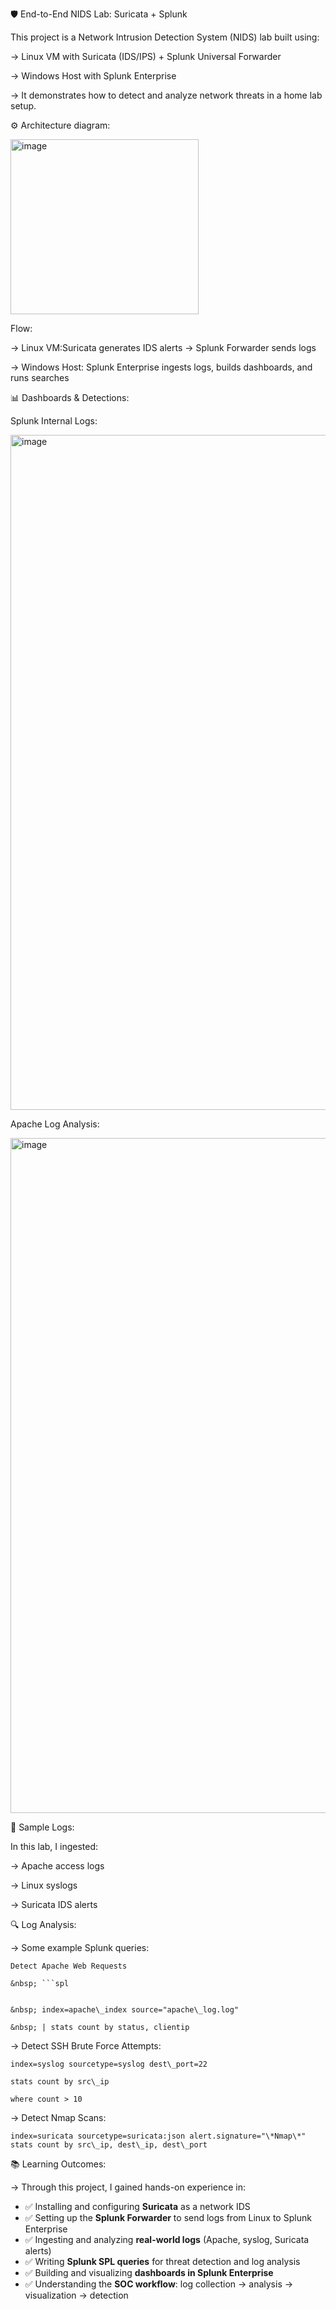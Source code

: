 🛡️ End-to-End NIDS Lab: Suricata + Splunk



This project is a Network Intrusion Detection System (NIDS) lab built using:

-> Linux VM with Suricata (IDS/IPS) + Splunk Universal Forwarder  

-> Windows Host with Splunk Enterprise  

-> It demonstrates how to detect and analyze network threats in a home lab setup.


⚙️ Architecture diagram:

<img width="301" height="280" alt="image" src="https://github.com/user-attachments/assets/e2f5c478-b7e8-4413-be3c-131d272d4ffd" />




Flow:

-> Linux VM:Suricata generates IDS alerts → Splunk Forwarder sends logs  

-> Windows Host: Splunk Enterprise ingests logs, builds dashboards, and runs searches 



📊 Dashboards & Detections:

Splunk Internal Logs:

<img width="1920" height="1080" alt="image" src="https://github.com/user-attachments/assets/09c07231-85ac-4c12-af12-99f75958a82b" />


Apache Log Analysis:

<img width="1920" height="1080" alt="image" src="https://github.com/user-attachments/assets/2344d312-ba76-4d7d-a057-c8b6f39a5dbb" />


📂 Sample Logs:

In this lab, I ingested:

-> Apache access logs  

-> Linux syslogs 

-> Suricata IDS alerts


🔍 Log Analysis:

-> Some example Splunk queries:

    Detect Apache Web Requests
    
    &nbsp; ```spl


    &nbsp; index=apache\_index source="apache\_log.log"
    
    &nbsp; | stats count by status, clientip




-> Detect SSH Brute Force Attempts:

    index=syslog sourcetype=syslog dest\_port=22
    
    stats count by src\_ip
    
    where count > 10



-> Detect Nmap Scans:

    index=suricata sourcetype=suricata:json alert.signature="\*Nmap\*"
    stats count by src\_ip, dest\_ip, dest\_port



📚 Learning Outcomes:

-> Through this project, I gained hands-on experience in:

- ✅ Installing and configuring **Suricata** as a network IDS  
- ✅ Setting up the **Splunk Forwarder** to send logs from Linux to Splunk Enterprise  
- ✅ Ingesting and analyzing **real-world logs** (Apache, syslog, Suricata alerts)  
- ✅ Writing **Splunk SPL queries** for threat detection and log analysis  
- ✅ Building and visualizing **dashboards in Splunk Enterprise**  
- ✅ Understanding the **SOC workflow**: log collection → analysis → visualization → detection  


